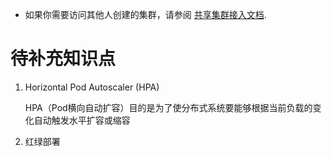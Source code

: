 - 如果你需要访问其他人创建的集群，请参阅 [共享集群接入文档](https://kubernetes.io/zh-cn/docs/tasks/access-application-cluster/configure-access-multiple-clusters/).

# 待补充知识点

1. Horizontal Pod Autoscaler (HPA)

   HPA（Pod横向自动扩容）目的是为了使分布式系统要能够根据当前负载的变化自动触发水平扩容或缩容

2. 红绿部署